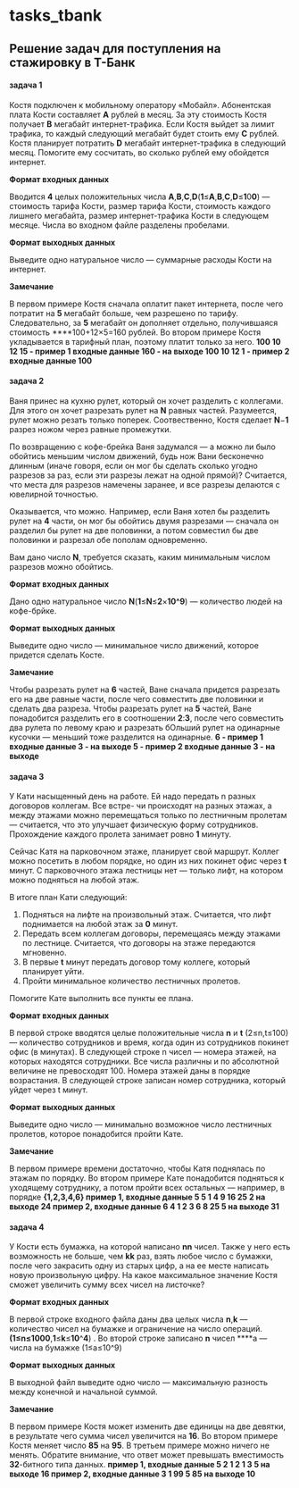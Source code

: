 # tasks_tbank

## Решение задач для поступления на стажировку в Т-Банк

#### задача 1

Костя подключен к мобильному оператору «Мобайл». Абонентская плата Кости составляет **﻿A**﻿ рублей в месяц. За эту стоимость Костя получает **﻿B**﻿ мегабайт интернет-трафика. Если Костя выйдет за лимит трафика, то каждый следующий мегабайт будет стоить ему **﻿C**﻿ рублей. Костя планирует потратить **﻿D**﻿ мегабайт интернет-трафика в следующий месяц. Помогите ему сосчитать, во сколько рублей ему обойдется интернет.

**Формат входных данных**

Вводится **﻿4**﻿ целых положительных числа **﻿A**,**B**,**C**,**D**(**1**≤**A**,**B**,**C**,**D**≤**1**0**0**)**﻿** — стоимость тарифа Кости, размер тарифа Кости, стоимость каждого лишнего мегабайта, размер интернет-трафика Кости в следующем месяце. Числа во входном файле разделены пробелами.

**Формат выходных данных**

Выведите одно натуральное число — суммарные расходы Кости на интернет.

**Замечание**

В первом примере Костя сначала оплатит пакет интернета, после чего потратит на **﻿5**﻿ мегабайт больше, чем разрешено по тарифу. Следовательно, за **﻿5**﻿ мегабайт он дополняет отдельно, получившаяся стоимость **﻿**100+12×5=160 рублей. Во втором примере Костя укладывается в тарифный план, поэтому платит только за него.
**100  10  12  15 - пример 1 входные данные
160 - на выходе
100  10  12  1 - пример 2 входные данные
100**

#### задача 2

Ваня принес на кухню рулет, который он хочет разделить с коллегами. Для этого он хочет разрезать рулет на **﻿N**﻿ равных частей. Разумеется, рулет можно резать только поперек. Соотвественно, Костя сделает **N**−**1**﻿ разрез ножом через равные промежутки.

По возвращению с кофе-брейка Ваня задумался — а можно ли было обойтись меньшим числом движений, будь нож Вани бесконечно длинным (иначе говоря, если он мог бы сделать сколько угодно разрезов за раз, если эти разрезы лежат на одной прямой)? Считается, что места для разрезов намечены заранее, и все разрезы делаются с ювелирной точностью.

Оказывается, что можно. Например, если Ваня хотел бы разделить рулет на **﻿4**﻿ части, он мог бы обойтись двумя разрезами — сначала он разделил бы рулет на две половинки, а потом совместил бы две половинки и разрезал обе пополам одновременно.

Вам дано число **﻿N**﻿, требуется сказать, каким минимальным числом разрезов можно обойтись.

**Формат входных данных**

Дано одно натуральное число **﻿N**(**1**≤**N**≤**2**×**10^9**)**﻿** — количество людей на кофе-брйке.

**Формат выходных данных**

Выведите одно число — минимальное число движений, которое придется сделать Косте.

**Замечание**

Чтобы разрезать рулет на **﻿6**﻿ частей, Ване сначала придется разрезать его на две равные части, после чего совместить две половинки и сделать два разреза. Чтобы разрезать рулет на **﻿5**﻿ частей, Ване понадобится разделить его в соотношении **﻿2**:**3**﻿, после чего совместить два рулета по левому краю и разрезать бОльший рулет на одинарные кусочки — меньший тоже разделится на одинарные.
**6 - пример 1 входные данные
3 - на выходе
5 - пример 2 входные данные
3 - на выходе**

#### задача 3

У Кати насыщенный день на работе. Ей надо передать n разных договоров коллегам. Все встре- чи происходят на разных этажах, а между этажами можно перемещаться только по лестничным пролетам — считается, что это улучшает физическую форму сотрудников. Прохождение каждого пролета занимает ровно **﻿1**﻿ минуту.

Сейчас Катя на парковочном этаже, планирует свой маршрут. Коллег можно посетить в любом порядке, но один из них покинет офис через **﻿t**﻿ минут. С парковочного этажа лестницы нет — только лифт, на котором можно подняться на любой этаж.

В итоге план Кати следующий:

1. Подняться на лифте на произвольный этаж. Считается, что лифт поднимается на любой этаж за **﻿0**﻿ минут.
2. Передать всем коллегам договоры, перемещаясь между этажами по лестнице. Считается, что договоры на этаже передаются мгновенно.
3. В первые **﻿t**﻿ минут передать договор тому коллеге, который планирует уйти.
4. Пройти минимальное количество лестничных пролетов.

Помогите Кате выполнить все пункты ее плана.

**Формат входных данных**

В первой строке вводятся целые положительные числа **﻿n**﻿ и **﻿t**﻿ **﻿**(2≤n,t≤100)﻿ — количество сотрудников и время, когда один из сотрудников покинет офис (в минутах). В следующей строке n чисел — номера этажей, на которых находятся сотрудники. Все числа различны и по абсолютной величине не превосходят 100. Номера этажей даны в порядке возрастания. В следующей строке записан номер сотрудника, который уйдет через t минут.

**Формат выходных данных**

Выведите одно число — минимально возможное число лестничных пролетов, которое понадобится пройти Кате.

**Замечание**

В первом примере времени достаточно, чтобы Катя поднялась по этажам по порядку. Во втором примере Кате понадобится подняться к уходящему сотруднику, а потом пройти всех остальных — например, в порядке **﻿{**1**,**2**,**3**,**4**,**6**}
пример 1, входные данные
5  5
1  4  9  16  25
2
на выходе
24
пример 2, входные данные
6  4
1  2  3  6  8  25
5
на выходе
31**

#### задача 4

У Кости есть бумажка, на которой написано **﻿**n**n**﻿ чисел. Также у него есть возможность не больше, чем **﻿**k**k**﻿ раз, взять любое число с бумажки, после чего закрасить одну из старых цифр, а на ее месте написать новую произвольную цифру. На какое максимальное значение Костя сможет увеличить сумму всех чисел на листочке?

**Формат входных данных**

В первой строке входного файла даны два целых числа **﻿n**,**k**﻿ — количество чисел на бумажке и ограничение на число операций. **(**1**≤**n**≤**1**000**,**1**≤**k**≤**10**^**4**)**﻿** . Во второй строке записано **﻿n**﻿ чисел **﻿**a — числа на бумажке **﻿**(1≤a≤10^9)﻿

**Формат выходных данных**

В выходной файл выведите одно число — максимальную разность между конечной и начальной суммой.

**Замечание**

В первом примере Костя может изменить две единицы на две девятки, в результате чего сумма чисел увеличится на **﻿16﻿**. Во втором примере Костя меняет число **﻿85﻿** на **﻿95﻿**. В третьем примере можно ничего не менять.
Обратите внимание, что ответ может превышать вместимость **﻿32﻿**-битного типа данных.
**пример 1, входные данные
5  2
1  2  1  3  5
на выходе
16
пример 2, входные данные
3  1
99  5  85
на выходе
10**
